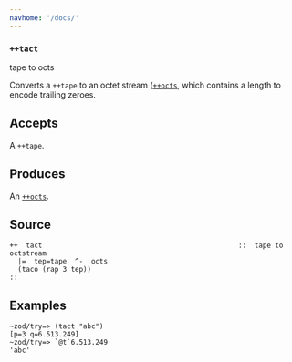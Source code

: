 ```yaml
---
navhome: '/docs/'
---
```


### `++tact`

tape to octs

Converts a `++tape` to an octet stream ([`++octs`](), which contains a length to
encode trailing zeroes.

## Accepts

A `++tape`.

## Produces

An [`++octs`]().

## Source

    ++  tact                                                ::  tape to octstream
      |=  tep=tape  ^-  octs
      (taco (rap 3 tep))
    ::

## Examples

    ~zod/try=> (tact "abc")
    [p=3 q=6.513.249]
    ~zod/try=> `@t`6.513.249
    'abc'

